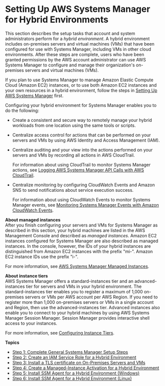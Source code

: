 # Setting Up AWS Systems Manager for Hybrid Environments<a name="systems-manager-managedinstances"></a>

This section describes the setup tasks that account and system administrators perform for a *hybrid environment*\. A hybrid environment includes on\-premises servers and virtual machines \(VMs\) that have been configured for use with Systems Manager, including VMs in other cloud environments\. After these steps are complete, users who have been granted permissions by the AWS account administrator can use AWS Systems Manager to configure and manage their organization's on\-premises servers and virtual machines \(VMs\)\. 

If you plan to use Systems Manager to manage Amazon Elastic Compute Cloud \(Amazon EC2\) instances, or to use both Amazon EC2 instances and your own resources in a hybrid environment, follow the steps in [Setting Up AWS Systems Manager](systems-manager-setting-up.md) first\. 

Configuring your hybrid environment for Systems Manager enables you to do the following: 
+ Create a consistent and secure way to remotely manage your hybrid workloads from one location using the same tools or scripts\.
+ Centralize access control for actions that can be performed on your servers and VMs by using AWS Identity and Access Management \(IAM\)\.
+ Centralize auditing and your view into the actions performed on your servers and VMs by recording all actions in AWS CloudTrail\.

  For information about using CloudTrail to monitor Systems Manager actions, see [Logging AWS Systems Manager API Calls with AWS CloudTrail](monitoring-cloudtrail-logs.md)\.
+ Centralize monitoring by configuring CloudWatch Events and Amazon SNS to send notifications about service execution success\.

  For information about using CloudWatch Events to monitor Systems Manager events, see [Monitoring Systems Manager Events with Amazon CloudWatch Events](monitoring-cloudwatch-events.md)\.

**About managed instances**  
After you finish configuring your servers and VMs for Systems Manager as described in this section, your hybrid machines are listed in the AWS Management Console and described as *managed instances*\. Amazon EC2 instances configured for Systems Manager are also described as managed instances\. In the console, however, the IDs of your hybrid instances are distinguished from Amazon EC2 instances with the prefix "mi\-"\. Amazon EC2 instance IDs use the prefix "i\-"\.

For more information, see [AWS Systems Manager Managed Instances](managed_instances.md)\.

**About instance tiers**  
AWS Systems Manager offers a standard\-instances tier and an advanced\-instances tier for servers and VMs in your hybrid environment\. The standard\-instances tier enables you to register a maximum of 1,000 on\-premises servers or VMs per AWS account per AWS Region\. If you need to register more than 1,000 on\-premises servers or VMs in a single account and Region, then use the advanced\-instances tier\. Advanced instances also enable you to connect to your hybrid machines by using AWS Systems Manager Session Manager\. Session Manager provides interactive shell access to your instances\.

For more information, see [Configuring Instance Tiers](systems-manager-managed-instances-tiers.md)\.

**Topics**
+ [Step 1: Complete General Systems Manager Setup Steps](hybrid-setup-general.md)
+ [Step 2: Create an IAM Service Role for a Hybrid Environment](sysman-service-role.md)
+ [Step 3: Install a TLS certificate on On\-Premises Servers and VMs](hybrid-tls-certificate.md)
+ [Step 4: Create a Managed\-Instance Activation for a Hybrid Environment](sysman-managed-instance-activation.md)
+ [Step 5: Install SSM Agent for a Hybrid Environment \(Windows\)](sysman-install-managed-win.md)
+ [Step 6: Install SSM Agent for a Hybrid Environment \(Linux\)](sysman-install-managed-linux.md)